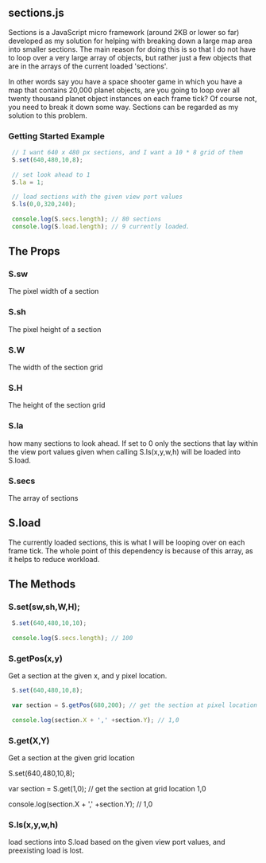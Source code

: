 ## sections.js

Sections is a JavaScript micro framework (around 2KB or lower so far) developed as my solution for helping with breaking down a large map area into smaller sections. The main reason for doing this is so that I do not have to loop over a very large array of objects, but rather just a few objects that are in the arrays of the current loaded 'sections'.

In other words say you have a space shooter game in which you have a map that contains 20,000 planet objects, are you going to loop over all twenty thousand planet object instances on each frame tick? Of course not, you need to break it down some way. Sections can be regarded as my solution to this problem.

### Getting Started Example

```js
 // I want 640 x 480 px sections, and I want a 10 * 8 grid of them
 S.set(640,480,10,8);
 
 // set look ahead to 1
 S.la = 1;
 
 // load sections with the given view port values
 S.ls(0,0,320,240);
 
 console.log(S.secs.length); // 80 sections
 console.log(S.load.length); // 9 currently loaded.
```

## The Props

### S.sw

The pixel width of a section

### S.sh

The pixel height of a section

### S.W

The width of the section grid

### S.H

The height of the section grid

### S.la

how many sections to look ahead. If set to 0 only the sections that lay within the view port values given when calling S.ls(x,y,w,h) will be loaded into S.load.

### S.secs

The array of sections

## S.load

The currently loaded sections, this is what I will be looping over on each frame tick. The whole point of this dependency is because of this array, as it helps to reduce workload.

## The Methods


### S.set(sw,sh,W,H);

```js
 S.set(640,480,10,10);
 
 console.log(S.secs.length); // 100
```

### S.getPos(x,y)

Get a section at the given x, and y pixel location.

```js
 S.set(640,480,10,8);
 
 var section = S.getPos(680,200); // get the section at pixel location 680,200
 
 console.log(section.X + ',' +section.Y); // 1,0
```

### S.get(X,Y)

Get a section at the given grid location

 S.set(640,480,10,8);
 
 var section = S.get(1,0); // get the section at grid location 1,0
 
 console.log(section.X + ',' +section.Y); // 1,0
 
### S.ls(x,y,w,h)

load sections into S.load based on the given view port values, and preexisting load is lost.